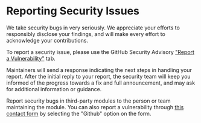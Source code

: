 # Reporting Security Issues

We take security bugs in very seriously. We appreciate your efforts to responsibly disclose your findings, and will make every effort to acknowledge your contributions.

To report a security issue, please use the GitHub Security Advisory ["Report a Vulnerability"](https://github.com/SocksTheWolf/AntiScamBot/security/advisories/new) tab.

Maintainers will send a response indicating the next steps in handling your report. After the initial reply to your report, the security team will keep you informed of the progress towards a fix and full announcement, and may ask for additional information or guidance.

Report security bugs in third-party modules to the person or team maintaining the module. You can also report a vulnerability through [this contact form](https://socksthewolf.com/contact) by selecting the "Github" option on the form.